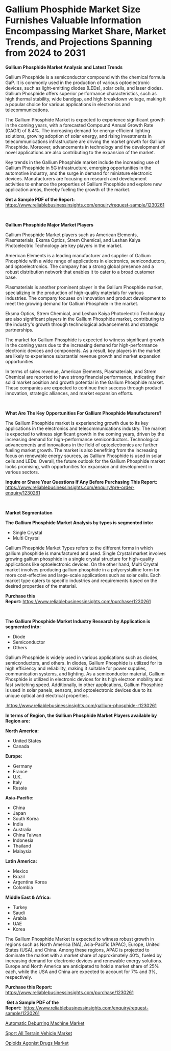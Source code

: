 <p><h1>Gallium Phosphide Market Size Furnishes Valuable Information Encompassing Market Share, Market Trends, and Projections Spanning from 2024 to 2031</h1></p><p><strong>Gallium Phosphide Market Analysis and Latest Trends</strong></p>
<p><p>Gallium Phosphide is a semiconductor compound with the chemical formula GaP. It is commonly used in the production of various optoelectronic devices, such as light-emitting diodes (LEDs), solar cells, and laser diodes. Gallium Phosphide offers superior performance characteristics, such as high thermal stability, wide bandgap, and high breakdown voltage, making it a popular choice for various applications in electronics and telecommunications.</p><p>The Gallium Phosphide Market is expected to experience significant growth in the coming years, with a forecasted Compound Annual Growth Rate (CAGR) of 8.4%. The increasing demand for energy-efficient lighting solutions, growing adoption of solar energy, and rising investments in telecommunications infrastructure are driving the market growth for Gallium Phosphide. Moreover, advancements in technology and the development of novel applications are also contributing to the expansion of the market.</p><p>Key trends in the Gallium Phosphide market include the increasing use of Gallium Phosphide in 5G infrastructure, emerging opportunities in the automotive industry, and the surge in demand for miniature electronic devices. Manufacturers are focusing on research and development activities to enhance the properties of Gallium Phosphide and explore new application areas, thereby fueling the growth of the market.</p></p>
<p><strong>Get a Sample PDF of the Report:&nbsp;</strong> <a href="https://www.reliablebusinessinsights.com/enquiry/request-sample/1230261">https://www.reliablebusinessinsights.com/enquiry/request-sample/1230261</a></p>
<p>&nbsp;</p>
<p><strong>Gallium Phosphide Major Market Players</strong></p>
<p><p>Gallium Phosphide Market players such as American Elements, Plasmaterials, Eksma Optics, Strem Chemical, and Leshan Kaiya Photoelectric Technology are key players in the market.</p><p>American Elements is a leading manufacturer and supplier of Gallium Phosphide with a wide range of applications in electronics, semiconductors, and optoelectronics. The company has a strong global presence and a robust distribution network that enables it to cater to a broad customer base.</p><p>Plasmaterials is another prominent player in the Gallium Phosphide market, specializing in the production of high-quality materials for various industries. The company focuses on innovation and product development to meet the growing demand for Gallium Phosphide in the market.</p><p>Eksma Optics, Strem Chemical, and Leshan Kaiya Photoelectric Technology are also significant players in the Gallium Phosphide market, contributing to the industry's growth through technological advancements and strategic partnerships.</p><p>The market for Gallium Phosphide is expected to witness significant growth in the coming years due to the increasing demand for high-performance electronic devices and components. As a result, key players in the market are likely to experience substantial revenue growth and market expansion opportunities.</p><p>In terms of sales revenue, American Elements, Plasmaterials, and Strem Chemical are reported to have strong financial performance, indicating their solid market position and growth potential in the Gallium Phosphide market. These companies are expected to continue their success through product innovation, strategic alliances, and market expansion efforts.</p></p>
<p>&nbsp;</p>
<p><strong>What Are The Key Opportunities For Gallium Phosphide Manufacturers?</strong></p>
<p><p>The Gallium Phosphide market is experiencing growth due to its key applications in the electronics and telecommunications industry. The market is expected to witness significant growth in the coming years, driven by the increasing demand for high-performance semiconductors. Technological advancements and innovations in the field of optoelectronics are further fueling market growth. The market is also benefiting from the increasing focus on renewable energy sources, as Gallium Phosphide is used in solar cells and LEDs. Overall, the future outlook for the Gallium Phosphide market looks promising, with opportunities for expansion and development in various sectors.</p></p>
<p><strong>Inquire or Share Your Questions If Any Before Purchasing This Report:</strong> <a href="https://www.reliablebusinessinsights.com/enquiry/pre-order-enquiry/1230261">https://www.reliablebusinessinsights.com/enquiry/pre-order-enquiry/1230261</a></p>
<p>&nbsp;</p>
<p><strong>Market Segmentation</strong></p>
<p><strong>The Gallium Phosphide Market Analysis by types is segmented into:</strong></p>
<p><ul><li>Single Crystal</li><li>Multi Crystal</li></ul></p>
<p><p>Gallium Phosphide Market Types refers to the different forms in which gallium phosphide is manufactured and used. Single Crystal market involves growing gallium phosphide in a single crystal structure for high-quality applications like optoelectronic devices. On the other hand, Multi Crystal market involves producing gallium phosphide in a polycrystalline form for more cost-effective and large-scale applications such as solar cells. Each market type caters to specific industries and requirements based on the desired properties of the material.</p></p>
<p><strong>Purchase this Report:&nbsp;</strong><a href="https://www.reliablebusinessinsights.com/purchase/1230261">https://www.reliablebusinessinsights.com/purchase/1230261</a></p>
<p>&nbsp;</p>
<p><strong>The Gallium Phosphide Market Industry Research by Application is segmented into:</strong></p>
<p><ul><li>Diode</li><li>Semiconductor</li><li>Others</li></ul></p>
<p><p>Gallium Phosphide is widely used in various applications such as diodes, semiconductors, and others. In diodes, Gallium Phosphide is utilized for its high efficiency and reliability, making it suitable for power supplies, communication systems, and lighting. As a semiconductor material, Gallium Phosphide is utilized in electronic devices for its high electron mobility and fast switching speed. Additionally, in other applications, Gallium Phosphide is used in solar panels, sensors, and optoelectronic devices due to its unique optical and electrical properties.</p></p>
<p><a href="https://www.reliablebusinessinsights.com/gallium-phosphide-r1230261">&nbsp;https://www.reliablebusinessinsights.com/gallium-phosphide-r1230261</a></p>
<p><strong>In terms of Region, the Gallium Phosphide Market Players available by Region are:</strong></p>
<p>
    <p> <strong> North America: </strong>
        <ul>
            <li>United States</li>
            <li>Canada</li>
        </ul>
        </p> 
    <p> <strong> Europe: </strong>
        <ul>
            <li>Germany</li>
            <li>France</li>
            <li>U.K.</li>
            <li>Italy</li>
            <li>Russia</li>
        </ul>
        </p> 
    <p> <strong> Asia-Pacific: </strong>
        <ul>
            <li>China</li>
            <li>Japan</li>
            <li>South Korea</li>
            <li>India</li>
            <li>Australia</li>
            <li>China Taiwan</li>
            <li>Indonesia</li>
            <li>Thailand</li>
            <li>Malaysia</li>
        </ul>
        </p> 
    <p> <strong> Latin America: </strong>
        <ul>
            <li>Mexico</li>
            <li>Brazil</li>
            <li>Argentina Korea</li>
            <li>Colombia</li>
        </ul>
        </p> 
    <p> <strong> Middle East & Africa: </strong>
        <ul>
            <li>Turkey</li>
            <li>Saudi</li>
            <li>Arabia</li>
            <li>UAE</li>
            <li>Korea</li>
        </ul>
    </p>
    </p>
<p><p>The Gallium Phosphide Market is expected to witness robust growth in regions such as North America (NA), Asia-Pacific (APAC), Europe, United States (USA), and China. Among these regions, APAC is projected to dominate the market with a market share of approximately 40%, fueled by increasing demand for electronic devices and renewable energy solutions. Europe and North America are anticipated to hold a market share of 25% each, while the USA and China are expected to account for 7% and 3%, respectively.</p></p>
<p><strong>Purchase this Report: </strong><a href="https://www.reliablebusinessinsights.com/purchase/1230261">https://www.reliablebusinessinsights.com/purchase/1230261</a></p>
<p>&nbsp;<strong>Get a Sample PDF of the Report:&nbsp;&nbsp;</strong><a href="https://www.reliablebusinessinsights.com/enquiry/request-sample/1230261">https://www.reliablebusinessinsights.com/enquiry/request-sample/1230261</a></p>
<p><strong></strong></p>
<p><p><a href="https://medium.com/@marisolking1/automatic-deburring-machine-market-analysis-report-global-insights-by-region-type-rotary-003df182b81d">Automatic Deburring Machine Market</a></p><p><a href="https://medium.com/@charlesporter2662/sport-all-terrain-vehicle-market-global-market-share-and-ranking-overall-sales-and-demand-afba299bc2df">Sport All Terrain Vehicle Market</a></p><p><a href="https://github.com/abdillahsp58/Market-Research-Report-List-1/blob/main/opioids-agonist-drugs-market.md">Opioids Agonist Drugs Market</a></p></p>